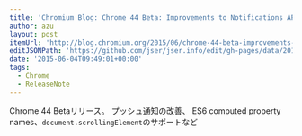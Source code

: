 ```yaml
---
title: 'Chromium Blog: Chrome 44 Beta: Improvements to Notifications API and promoted add to homescreen'
author: azu
layout: post
itemUrl: 'http://blog.chromium.org/2015/06/chrome-44-beta-improvements-to.html'
editJSONPath: 'https://github.com/jser/jser.info/edit/gh-pages/data/2015/06/index.json'
date: '2015-06-04T09:49:01+00:00'
tags:
  - Chrome
  - ReleaseNote
---
```

Chrome 44 Betaリリース。
プッシュ通知の改善、 ES6 computed property names、`document.scrollingElement`のサポートなど
